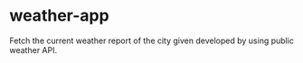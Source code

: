# weather-app
Fetch the current weather report of the city given developed by using public weather API. 
